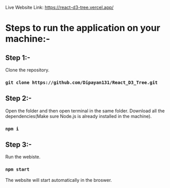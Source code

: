 Live Website Link: https://react-d3-tree.vercel.app/

# Steps to run the application on your machine:-

## Step 1:-

Clone the repository.
### `git clone https://github.com/Dipayan131/React_D3_Tree.git`

## Step 2:-

Open the folder and then open terminal in the same folder. Download all the dependencies(Make sure Node.js is already installed in the machine).
### `npm i`

## Step 3:-

Run the webiste.
### `npm start`

The website will start automatically in the broswer.
